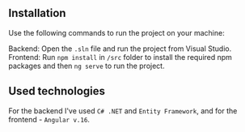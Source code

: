## Installation

Use the following commands to run the project on your machine:

Backend: Open the ```.sln``` file and run the project from Visual Studio. <br />
Frontend: Run ```npm install``` in ```/src``` folder to install the required npm packages and then ```ng serve``` to run the project.

## Used technologies

For the backend I've used ```C# .NET``` and ```Entity Framework```, and for the frontend - ```Angular v.16```.
